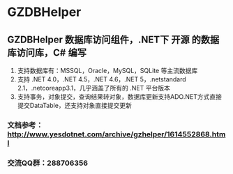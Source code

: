 # GZDBHelper

## GZDBHelper 数据库访问组件，.NET下 开源 的数据库访问库，C# 编写
1. 支持数据库有：MSSQL，Oracle，MySQL，SQLite 等主流数据库
2. 支持 .NET 4.0，.NET 4.5，.NET 4.6，.NET 5，.netstandard 2.1，.netcoreapp3.1，几乎涵盖了所有的 .NET 平台版本
3. 支持事务，对象提交，查询结果转对象，数据库更新支持ADO.NET方式直接提交DataTable，还支持对象直接提交更新

### 文档参考：http://www.yesdotnet.com/archive/gzhelper/1614552868.html

### 交流QQ群：288706356
